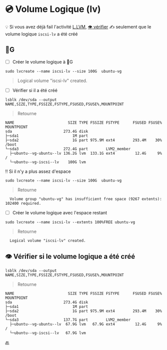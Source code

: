 # :cd: Volume Logique (lv)

:bulb: Si vous avez déjà fail l'activité [L.LVM](https://github.com/CollegeBoreal/Tutoriels/tree/main/O.OS/1.Linux/L.LVM), [:eye: vérifier](#eye-vérifier-si-le-volume-logique-a-été-créé) :writing_hand: seulement que le volume logique `iscsi-lv` a été créé 

## :100:G 

- [ ] Créer le volume logique à :100:G

```
sudo lvcreate --name iscsi-lv --size 100G  ubuntu-vg
```
>   Logical volume "iscsi-lv" created.

- [ ] Vérifier si il a été créé

```
lsblk /dev/sda --output NAME,SIZE,TYPE,FSSIZE,FSTYPE,FSUSED,FSUSE%,MOUNTPOINT 
```
> Retourne
```
NAME                        SIZE TYPE FSSIZE FSTYPE      FSUSED FSUSE% MOUNTPOINT
sda                       273.4G disk                                  
├─sda1                        1M part                                  
├─sda2                        1G part 975.9M ext4        293.4M    30% /boot
└─sda3                    272.4G part        LVM2_member               
  ├─ubuntu--vg-ubuntu--lv 136.2G lvm  133.1G ext4         12.4G     9% /
  └─ubuntu--vg-iscsi--lv    100G lvm                                   
```

:bangbang: Si il n'y a plus assez d'espace

```
sudo lvcreate --name iscsi-lv --size 100G  ubuntu-vg
```
> Retourne
```
  Volume group "ubuntu-vg" has insufficient free space (9267 extents): 102400 required.
```

- [ ] Créer le volume logique avec l'espace restant

```
sudo lvcreate --name iscsi-lv --extents 100%FREE ubuntu-vg
```
> Retourne
```
  Logical volume "iscsi-lv" created.
```

## :eye: Vérifier si le volume logique a été créé

```
lsblk /dev/sda --output NAME,SIZE,TYPE,FSSIZE,FSTYPE,FSUSED,FSUSE%,MOUNTPOINT 
```
> Retourne
```
NAME                        SIZE TYPE FSSIZE FSTYPE      FSUSED FSUSE% MOUNTPOINT
sda                       273.4G disk                                  
├─sda1                        1M part                                  
├─sda2                        1G part 975.9M ext4        293.4M    30% /boot
└─sda3                    137.7G part        LVM2_member               
  ├─ubuntu--vg-ubuntu--lv  67.9G lvm   67.9G ext4         12.4G     9% /
  └─ubuntu--vg-iscsi--lv   67.9G lvm                                   
```


[:back:](../#roll_of_paper-le-périphérique-block-device)
